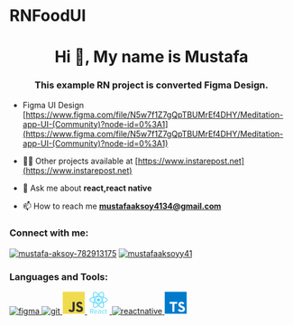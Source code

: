 # RNFoodUI
<h1 align="center">Hi 👋, My name is Mustafa</h1>
<h3 align="center">This example RN project is converted Figma Design.</h3>

- Figma UI Design [https://www.figma.com/file/N5w7f1Z7gQpTBUMrEf4DHY/Meditation-app-UI-(Community)?node-id=0%3A1](https://www.figma.com/file/N5w7f1Z7gQpTBUMrEf4DHY/Meditation-app-UI-(Community)?node-id=0%3A1)

- 👨‍💻 Other projects available at [https://www.instarepost.net](https://www.instarepost.net)

- 💬 Ask me about **react,react native**

- 📫 How to reach me **mustafaaksoy4134@gmail.com**

<h3 align="left">Connect with me:</h3>
<p align="left">
<a href="https://linkedin.com/in/mustafa-aksoy-782913175" target="blank"><img align="center" src="https://raw.githubusercontent.com/rahuldkjain/github-profile-readme-generator/master/src/images/icons/Social/linked-in-alt.svg" alt="mustafa-aksoy-782913175" height="30" width="40" /></a>
<a href="https://instagram.com/mustafaaksoyy41" target="blank"><img align="center" src="https://raw.githubusercontent.com/rahuldkjain/github-profile-readme-generator/master/src/images/icons/Social/instagram.svg" alt="mustafaaksoyy41" height="30" width="40" /></a>
</p>

<h3 align="left">Languages and Tools:</h3>
<p align="left"> <a href="https://www.figma.com/" target="_blank" rel="noreferrer"> <img src="https://www.vectorlogo.zone/logos/figma/figma-icon.svg" alt="figma" width="40" height="40"/> </a> <a href="https://git-scm.com/" target="_blank" rel="noreferrer"> <img src="https://www.vectorlogo.zone/logos/git-scm/git-scm-icon.svg" alt="git" width="40" height="40"/> </a> <a href="https://developer.mozilla.org/en-US/docs/Web/JavaScript" target="_blank" rel="noreferrer"> <img src="https://raw.githubusercontent.com/devicons/devicon/master/icons/javascript/javascript-original.svg" alt="javascript" width="40" height="40"/> </a> <a href="https://reactjs.org/" target="_blank" rel="noreferrer"> <img src="https://raw.githubusercontent.com/devicons/devicon/master/icons/react/react-original-wordmark.svg" alt="react" width="40" height="40"/> </a> <a href="https://reactnative.dev/" target="_blank" rel="noreferrer"> <img src="https://reactnative.dev/img/header_logo.svg" alt="reactnative" width="40" height="40"/> </a> <a href="https://www.typescriptlang.org/" target="_blank" rel="noreferrer"> <img src="https://raw.githubusercontent.com/devicons/devicon/master/icons/typescript/typescript-original.svg" alt="typescript" width="40" height="40"/> </a> </p>
